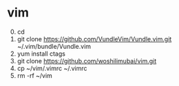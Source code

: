 # vim
0. cd
1. git clone https://github.com/VundleVim/Vundle.vim.git ~/.vim/bundle/Vundle.vim
2. yum install ctags
3. git clone https://github.com/woshilimubai/vim.git
4. cp ~/vim/.vimrc ~/.vimrc
5. rm -rf ~/vim
